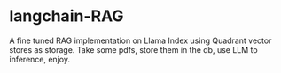 # langchain-RAG
A fine tuned RAG implementation on Llama Index using Quadrant vector stores as storage.  Take some pdfs, store them in the db, use LLM to inference, enjoy.
